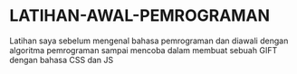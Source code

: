 # LATIHAN-AWAL-PEMROGRAMAN
Latihan saya sebelum mengenal bahasa pemrograman dan diawali dengan algoritma pemrograman sampai mencoba dalam membuat sebuah GIFT dengan bahasa CSS dan JS
